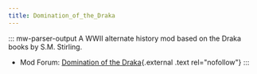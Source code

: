 ```yaml
---
title: Domination_of_the_Draka
---
```


::: mw-parser-output
A WWII alternate history mod based on the Draka books by S.M. Stirling.

- Mod Forum: [Domination of the
  Draka](http://forum.paradoxplaza.com/forum/showthread.php?t=258324){.external
  .text rel="nofollow"}
  :::
